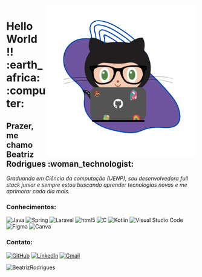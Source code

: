 <img align="right" width="400" height="400" alt="girBia-removebg-preview png" src="https://github.com/BeatrizRodrigues/BeatrizRodrigues/blob/main/imagens/girBia-removebg-preview.png"/>

<h1>Hello World !! :earth_africa: :computer: </h1>


<h2>Prazer, me chamo Beatriz Rodrigues :woman_technologist:</h2>

<p>
  <em>
Graduanda em Ciência da computação (UENP), sou desenvolvedora 
full stack junior e sempre estou buscando aprender tecnologias novas e me aprimorar cada dia mais.
  </em>  
</p>

<h3>Conhecimentos: </h3>

<div>
  <img alt="Java" src="https://img.shields.io/badge/java-%23ED8B00.svg?&style=flat&logo=java&logoColor=white"/>
  <img alt="Spring" src="https://img.shields.io/badge/spring-%236DB33F.svg?&style=flat&logo=spring&logoColor=white"/>
  <img alt="Laravel" src="https://img.shields.io/badge/laravel-%23FF2D20.svg?&style=flat&logo=laravel&logoColor=white"/>
  <img alt="html5" src="https://img.shields.io/badge/html5-%23E34F26.svg?&style=flat&logo=html5&logoColor=white"/>
  <img alt="C" src="https://img.shields.io/badge/c-%2300599C.svg?style=flat&logo=c&logoColor=white"/>
  <img alt="Kotlin" src="https://img.shields.io/badge/kotlin-%230095D5.svg?style=flat&logo=kotlin&logoColor=white"/>
  <img alt="Visual Studio Code" src="https://img.shields.io/badge/VisualStudioCode-0078d7.svg?style=flat&logo=visual-studio-code&logoColor=white"/>
  <img alt="Figma" src="https://img.shields.io/badge/figma-%23F24E1E.svg?style=flat&logo=figma&logoColor=white"/>
  <img alt="Canva" src="https://img.shields.io/badge/Canva-%2300C4CC.svg?style=flat&logo=Canva&logoColor=white"/>
 </div>

<h3>Contato: </h3>

<div>
  <a href="https://github.com/BeatrizRodrigues"><img alt="GitHub" src="https://img.shields.io/badge/github-%23121011.svg?style=flat&logo=github&logoColor=white"/></a>
  <a href="https://www.linkedin.com/in/beatriz-rodrigues-7b7627195/"><img alt="LinkedIn" src="https://img.shields.io/badge/linkedin-%230077B5.svg?style=flat&logo=linkedin&logoColor=white"/></a>
  <a href="beatriz.ap.freitas.rodrigues@gmail.com"><img alt="Gmail" src="https://img.shields.io/badge/Gmail-D14836?style=flat&logo=gmail&logoColor=white" /></a>
</div>

<div>
    <p align="left">
      <img src="https://github-readme-stats.vercel.app/api/top-langs/?username=BeatrizRodrigues&layout=compact&show_icons=true&theme=radical" alt="BeatrizRodrigues"/> 
    </p>
</div>
